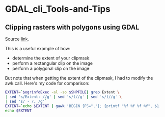 # GDAL_cli_Tools-and-Tips

## Clipping rasters with polygons using GDAL

Source [link](https://web.archive.org/web/20160602133713/http://linfiniti.com:80/2009/09/clipping-rasters-with-gdal-using-polygons/).

This is a useful example of how:
* determine the extent of your clipmask
* perform a rectangular clip on the image
* perform a polygonal clip on the image

But note that when getting the extent of the clipmask, I had to modify the awk call. Here's my code for comparison:

```bash
EXTENT=`$ogrinfoExec -al -so $SHPFILE| grep Extent \
| sed 's/Extent: //g' | sed 's/(//g' | sed 's/)//g' \
| sed 's/ - /, /g'`
EXTENT=`echo $EXTENT | gawk 'BEGIN {FS=","}; {printf "%f %f %f %f", $1, $4, $3, $2}'`
echo $EXTENT
```
